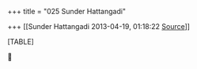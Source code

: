+++
title = "025 Sunder Hattangadi"

+++
[[Sunder Hattangadi	2013-04-19, 01:18:22 [Source](https://groups.google.com/g/samskrita/c/L9l7Tww6fXQ)]]



[TABLE]



